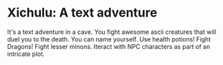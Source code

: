# Xichulu: A text adventure

It's a text adventure in a cave. You fight awesome ascii creatures that will duel you to the death.
You can name yourself. Use health potions! Fight Dragons! Fight lesser minons. Iteract with NPC characters
as part of an intricate plot.
